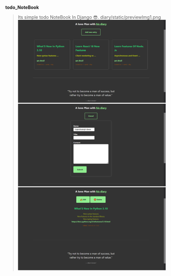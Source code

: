 **todo_NoteBook** 
> Its simple todo NoteBook In Django 😎. 
diary/static/previewImg1.png
![Preview Image](diary/static/previewImg1.png)
![Preview Image](diary/static/previewImg2.png)
![Preview Image](diary/static/previewImg3.png)
